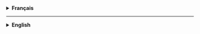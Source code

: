<details>
<summary><strong>Français</strong></summary>
<h3>Marre d'ouvrir 50 onglets à partir d'une page wikipedia ?</h3>
Situation classique : Vous trouvez une page immense et passionante, et vous vous mettez à ouvrir chaque liens dans un nouvel onglet.

Vous pouvez faire une offrande à Chrome en espérant qu'il ne mange pas toute votre RAM.
Ou bien vous passez une dizaine d'années à sauter de lien en liens pour absolument tout lire.

Arrêtez tout de suite. Votre page est équipée du plugin <i>LaterPlease</i>.

<h3>Fonctionnement</h3>

Avec <i>LaterPlease</i>, vous pouvez visualiser un lien en passant la souris dessus. Sans quitter la page, sans aucun clic.
Si la page vous intêresse, vous cliquer sur <i>Later!</i>, et la page est mise dans votre liste de lecture.

La liste de lecture vous suis partout sur le site et garde en memoire les sites que vous lui donnez. Pour toujours.

Comme ça vous avez une liste claire des pages que vous devez lire, et ce sans massacrer votre navigateur.

Le plugin ne requiert aucune dépendance, ni JQuery, ni CSS additionnel, ni modification de la page.
Vous liez le plugin sur votre page, ou dans vos scripts existants, et <i>LaterPlease</i> se charge de tout.

Et comme <i>LaterPlease</i> est aussi hébergé, même pas besoin de le télécharger.

<h2>Mise en Place</h2>
<code>laterplease.js</code> contient le code avec tous les commentaires si vous voulez le modifier ou l'étudier.<br>
<code>laterplease.min.js</code> est compressé, illisible mais plus léger.<br><br>

1. Téléchargez <code>laterplease.js</code>.<br>
2. Collez <code><script src="laterplease.js"></script></code> sur la page.<br>

La visualisation s'active pour chaque balise <code>a</code>.<br>
Indiquez à LaterPlease d'ignorer un lien en lui donnant la classe <code>ignorePlease</code>.

<h2>Références CSS</h2>
LaterPlease a déjà un style appliqué par défaut pour le rendre présentable, mais si vous voulez l'adopter vous pouvez l'habiller plus proprement.

<ul>
<li>La carte qui apparait au survol : <code>#visuLater</code></li>
	<ul>
	<li>le cadre de visualisation : <code>#frameLater</code></li>
	<li>le bouton "Later!" : <code>#bookmarkLater</code></li>
	<li>la petite étiquette "Enregistré !" : <code>#bookmarkLater span</code></li>
	</ul>
</ul>

<ul>
<li>La liste de liens : <code>#listeLater</code></li>
	<ul>
	<li>un lien : <code>#listeLater a</code></li>
	<li>un bouton pour supprimer le lien : <code>.supprLater</code></li>
	</ul>
<li>Un lien impossible à visualiser : <code>.ignorePlease</code></li>

</ul>
</details>
<hr>
<details>
<summary><strong>English</strong></summary>
bla bla bla
</details>